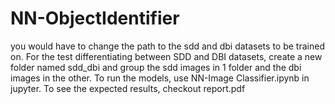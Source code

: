 # NN-ObjectIdentifier
you would have to change the path to the sdd and dbi datasets to be trained on.
For the test differentiating between SDD and DBI datasets,
create a new folder named sdd_dbi and group the sdd images in 1 folder and the dbi images in the other.
To run the models, use NN-Image Classifier.ipynb in jupyter.
To see the expected results, checkout report.pdf